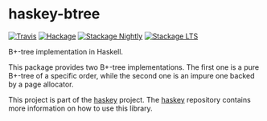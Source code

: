 haskey-btree
============

[![Travis](https://travis-ci.org/haskell-haskey/haskey-btree.svg?branch=master)](https://travis-ci.org/haskell-haskey/haskey-btree)
[![Hackage](https://img.shields.io/hackage/v/haskey-btree.svg?maxAge=2592000)](https://hackage.haskell.org/package/haskey-btree)
[![Stackage Nightly](http://stackage.org/package/haskey-btree/badge/nightly)](http://stackage.org/nightly/package/haskey-btree)
[![Stackage LTS](http://stackage.org/package/haskey-btree/badge/lts)](http://stackage.org/lts/package/haskey-btree)

B+-tree implementation in Haskell.

This package provides two B+-tree implementations. The first one is a pure
B+-tree of a specific order, while the second one is an impure one backed
by a page allocator.

This project is part of the [haskey](https://github.com/haskell-haskey/haskey)
project. The [haskey](https://github.com/haskell-haskey/haskey) repository
contains more information on how to use this library.
